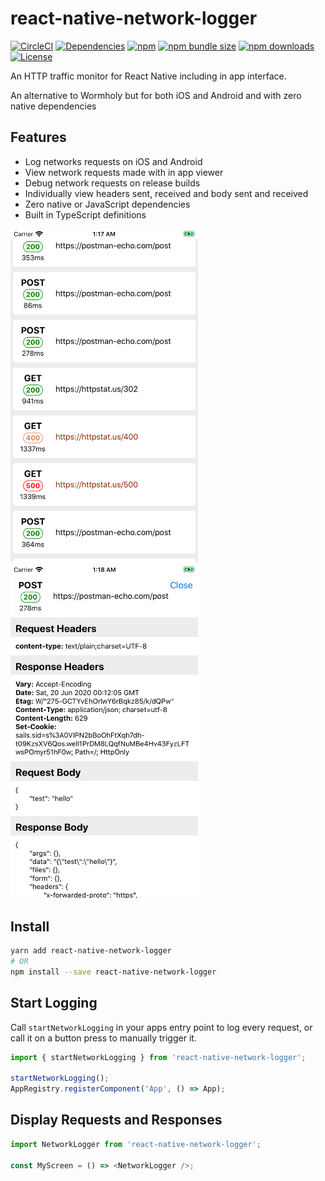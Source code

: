 # react-native-network-logger

[![CircleCI](https://img.shields.io/circleci/build/gh/alexbrazier/react-native-network-logger)](https://circleci.com/gh/alexbrazier/react-native-network-logger)
[![Dependencies](https://img.shields.io/david/alexbrazier/react-native-network-logger)](https://david-dm.org/alexbrazier/react-native-network-logger)
[![npm](https://img.shields.io/npm/v/react-native-network-logger)](https://www.npmjs.com/package/react-native-network-logger)
[![npm bundle size](https://img.shields.io/bundlephobia/min/react-native-network-logger)](https://bundlephobia.com/result?p=react-native-network-logger)
[![npm downloads](https://img.shields.io/npm/dw/react-native-network-logger)](https://www.npmjs.com/package/react-native-network-logger)
[![License](https://img.shields.io/npm/l/react-native-network-logger)](./LICENSE)

An HTTP traffic monitor for React Native including in app interface.

An alternative to Wormholy but for both iOS and Android and with zero native dependencies

## Features

- Log networks requests on iOS and Android
- View network requests made with in app viewer
- Debug network requests on release builds
- Individually view headers sent, received and body sent and received
- Zero native or JavaScript dependencies
- Built in TypeScript definitions

<p float="left">
  <img src="./.github/images/list-screen.png" width="300" />
  <img src="./.github/images/request-screen.png" width="300" /> 
</p>

## Install

```bash
yarn add react-native-network-logger
# OR
npm install --save react-native-network-logger
```

## Start Logging

Call `startNetworkLogging` in your apps entry point to log every request, or call it on a button press to manually trigger it.

```js
import { startNetworkLogging } from 'react-native-network-logger';

startNetworkLogging();
AppRegistry.registerComponent('App', () => App);
```

## Display Requests and Responses

```js
import NetworkLogger from 'react-native-network-logger';

const MyScreen = () => <NetworkLogger />;
```
